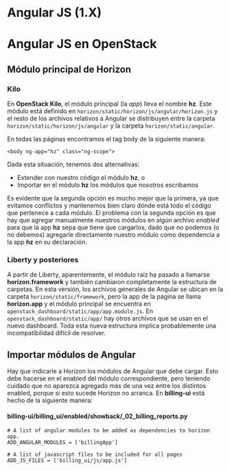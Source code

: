 Angular JS (1.X)
================

Angular JS en OpenStack
=======================

## Módulo principal de Horizon
### Kilo

En **OpenStack Kilo**, el módulo principal (la *app*) lleva el nombre **hz**. Este módulo está definido en `horizon/static/horizon/js/angular/horizon.js` y el resto de los archivos relativos a Angular se distribuyen entre la carpeta `horizon/static/horizon/js/angular` y la carpeta `horizon/static/angular`. 

En todas las páginas encontramos el tag body de la siguiente manera:

	<body ng-app="hz" class="ng-scope">

Dada esta situación, tenemos dos alternativas:

- Extender con nuestro código el módulo **hz**, o
- Importar en el módulo **hz** los módulos que nosotros escribamos

Es evidente que la segunda opción es mucho mejor que la primera, ya que evitamos conflictos y mantenemos bien claro dónde está todo el código que pertenece a cada módulo. El problema con la segunda opción es que hay que agregar manualmente nuestros módulos en algún archivo *enabled* para que la app **hz** sepa que tiene que cargarlos, dado que no podemos (o no debemos) agregarle directamente nuestro módulo como dependencia a la app **hz** en su declaración.

### Liberty y posteriores
A partir de Liberty, aparentemente, el módulo raíz ha pasado a llamarse **horizon.framework** y también cambiaron completamente la estructura de carpetas. En esta versión, los archivos generales de Angular se ubican en la carpeta `horizon/static/framework`, pero la app de la página se llama **horizon.app** y el módulo principal se encuentra en `openstack_dashboard/static/app/app.module.js`. En `openstack_dashboard/static/app/` hay otros archivos que se usan en el nuevo dashboard. Toda esta nueva estructura implica probablemente una incompatibilidad difícil de resolver.

## Importar módulos de Angular

Hay que indicarle a Horizon los módulos de Angular que debe cargar. Esto debe hacerse en el enabled del módulo correspondiente, pero teniendo cuidado que no aparezca agregado más de una vez entre los distintos enabled, porque si esto sucede Horizon no arranca.
En **billing-ui** está hecho de la siguiente manera:

#### billing-ui/billing_ui/enabled/showback/_02_billing_reports.py

	# A list of angular modules to be added as dependencies to horizon app.
	ADD_ANGULAR_MODULES = ['billingApp']
	
	# A list of javascript files to be included for all pages
	ADD_JS_FILES = ['billing_ui/js/app.js']
